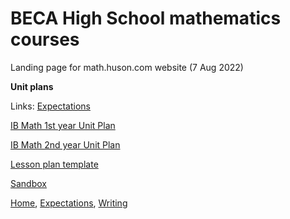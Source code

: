 
# BECA High School mathematics courses

Landing page for math.huson.com website
(7 Aug 2022)

**Unit plans**


Links: [Expectations](Expectations)

[IB Math 1st year Unit Plan](UP-IB1)

[IB Math 2nd year Unit Plan](UP-IB2)

[Lesson plan template](Lesson-plan-template)

[Sandbox](geometry-sandbox)


[Home](index), [Expectations](Expectations), [Writing](Written-work)
